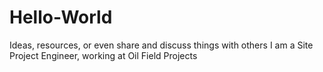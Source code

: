 # Hello-World
 Ideas, resources, or even share and discuss things with others
I am a Site Project Engineer, working at Oil Field Projects
